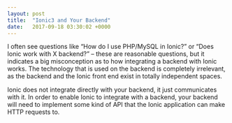 ```yaml
---
layout: post
title:  "Ionic3 and Your Backend"
date:   2017-09-18 03:30:02 +0000
---
```



I often see questions like “How do I use PHP/MySQL in Ionic?” or “Does Ionic work with X backend?” – these are reasonable questions, but it indicates a big misconception as to how integrating a backend with Ionic works. The technology that is used on the backend is completely irrelevant, as the backend and the Ionic front end exist in totally independent spaces.

Ionic does not integrate directly with your backend, it just communicates with it. In order to enable Ionic to integrate with a backend, your backend will need to implement some kind of API that the Ionic application can make HTTP requests to.
